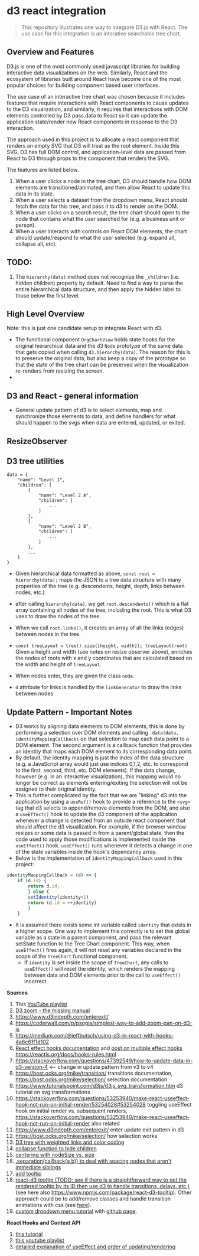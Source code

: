 # d3 react integration
> This repository illustrates one way to integrate D3.js with React. The use case for this integration is an interative searchable tree chart.

## Overview and Features
D3.js is one of the most commonly used javascript libraries for building interactive data visualizations on the web. Similarly, React and the ecosystem of libraries built around React have become one of the most popular choices for building component based user interfaces.

The use case of an interactive tree chart was chosen because it includes features that require interactions with React components to cause updates to the D3 visualization, and similarly, it requires that interactions with DOM elements controlled by D3 pass data to React so it can update the application state/render new React components in response to the D3 interaction.

The approach used in this project is to allocate a react component that renders an empty SVG that D3 will treat as the root element. Inside this SVG, D3 has full DOM control, and application-level data are passed from React to D3 through props to the component that renders the SVG.

The features are listed below.
1. When a user clicks a node in the tree chart, D3 should handle how DOM elements are transitioned/animated, and then allow React to update this data in its state.
2. When a user selects a dataset from the dropdown menu, React should fetch the data for this tree, and pass it to d3 to render on the DOM.
3. When a user clicks on a search result, the tree chart should open to the node that contains what the user searched for (e.g. a business unit or person).
4. When a user interacts with controls on React DOM elements, the chart should update/respond to what the user selected (e.g. expand all, collapse all, etc).

## TODO:
1. The ```hierarchy(data)``` method does not recognize the ```_children``` (i.e. hidden children) property by default. Need to find a way to parse the entire hierarchical data structure, and then apply the hidden label to those below the first level.

## High Level Overview
Note: this is just one candidate setup to integrate React with d3.

- The functional component ```OrgChartView``` holds state hooks for the original hierarchical data and the d3 ```Node``` prototype of the same data that gets copied when calling ```d3.hierarchy(data)```. The reason for this is to preserve the original data, but also keep a copy of the prototype so that the state of the tree chart can be preserved when the visualization re-renders from resizing the screen.
- 

## D3 and React - general information
- General update pattern of d3 is to select elements, map and synchronize those elements to data, and define handlers for what should happen to the svgs when data are entered, updated, or exited.

## ResizeObserver

## D3 tree utilities
```
data = {
    "name": "Level 1",
    "children": [
        {
            "name": "Level 2 A",
            "children": [
                ...
            ]
        },
        {
            "name": "Level 2 B",
            "children": [
                ...
            ]
        },
        ...
    ]
}
```

- Given hierarchical data formatted as above, ```const root = hierarchy(data);``` maps the JSON to a tree data structure with many properties of the tree (e.g. descendents, height, depth, links between nodes, etc.)
- after calling ```hierarchy(data)```, we get ```root.descendents()``` which is a flat array containing all nodes of the tree, including the root. This is what D3 uses to draw the nodes of the tree.

- When we call ```root.links()```, it creates an array of all the links (edges) between nodes in the tree.

- ```const treeLayout = tree().size([height, width]); treeLayout(root)``` Given a height and width (see notes on resize observer above), enriches the nodes of roots with x and y coordinates that are calculated based on the width and height of ```treeLayout```.

- When nodes enter, they are given the class ```node```.

- ```d``` attribute for links is handled by the ```linkGenerator``` to draw the links between nodes
  

## Update Pattern - Important Notes
- D3 works by aligning data elements to DOM elements; this is done by performing a selection over DOM elements and calling ```.data(data, identityMappingCallback)``` on that selection to map each data point to a DOM element. The second argument is a callback function that provides an identity that maps each DOM element to its corresponding data point.
- By default, the identity mapping is just the index of the data structure (e.g. a JavaScript array would just use indices 0,1,2, etc. to correspond to the first, second, third, etc. DOM elements). If the data change, however (e.g. in an interactive visualization), this mapping would no longer be correct as elements entering/exiting the selection will not be assigned to their original identity.
- This is further complicated by the fact that we are "linking" d3 into the application by using a ```useRef()``` hook to provide a reference to the ```<svg>``` tag that d3 selects to append/remove elements from the DOM, and also a ```useEffect()``` hook to update the d3 component of the application whenever a change is detected from an outside react component that should affect the d3 visualization. For example, if the browser window resizes or some data is passed in from a parent/global state, then the code used to apply those modifications is implemented inside the ```useEffect()``` hook. ```useEffect()``` runs whenever it detects a change in one of the state variables inside the hook's dependancy array.
-  Below is the implementation of ```identityMappingCallback``` used in this project:
```JavaScript
identityMappingCallback = (d) => {
    if (d.id) {
        return d.id;
        } else {
        setIdentity(identity+1)
        return (d.id = ++identity)
        }
    }
```
- It is assumed there exists some int variable called ```identity``` that exists in a higher scope. One way to implement this correctly is to set this global variable as a state in a parent component, and pass the relevant setState function to the Tree Chart component. This way, when ```useEffect()``` fires again, it will not reset any variables declared in the scope of the ```TreeChart``` functional component.
  - If ```identity``` is set inside the scope of ```TreeChart```, any calls to ```useEffect()``` will reset the identity, which renders the mapping between data and DOM elements prior to the call to ```useEffect()``` incorrect.



__Sources__

1. This [YouTube playlist](https://www.youtube.com/watch?v=Y-ThTzB-Zjk&list=PLDZ4p-ENjbiPo4WH7KdHjh_EMI7Ic8b2B&index=20)
2. [D3 zoom - the missing manual](https://www.freecodecamp.org/news/get-ready-to-zoom-and-pan-like-a-pro-after-reading-this-in-depth-tutorial-5d963b0a153e/)
3. https://www.d3indepth.com/enterexit/
4. https://coderwall.com/p/psogia/simplest-way-to-add-zoom-pan-on-d3-js
5. https://medium.com/@jeffbutsch/using-d3-in-react-with-hooks-4a6c61f1d102
6. [React effect hooks documentation](https://reactjs.org/docs/hooks-effect.html) and [post on multiple effect hooks](https://stackoverflow.com/questions/54002792/should-i-use-one-or-many-useeffect-in-component) https://reactjs.org/docs/hooks-rules.html
7. https://stackoverflow.com/questions/47392549/how-to-update-data-in-d3-version-4 <-- change in update pattern from v3 to v4
8. https://bost.ocks.org/mike/transition/ transitions documentation, https://bost.ocks.org/mike/selection/ selection documentation
9. https://www.tutorialspoint.com/d3js/d3js_svg_transformation.htm d3 tutorial on svg transformations
10. https://stackoverflow.com/questions/53253940/make-react-useeffect-hook-not-run-on-initial-render/53254028#53254028 toggling useEffect hook on initial render vs. subsequent renders, https://stackoverflow.com/questions/53253940/make-react-useeffect-hook-not-run-on-initial-render also related
11. https://www.d3indepth.com/enterexit/ enter update exit pattern in d3
12. https://bost.ocks.org/mike/selection/ how selection works
13. [D3 tree with weighted links and color coding](http://bl.ocks.org/shubhgo/80323b7f3881f874c02f)
14. [collapse function to hide children](https://stackoverflow.com/questions/45326393/how-to-show-only-specific-node-level-in-d3-tree-layout)
15. [centering with nodeSize vs. size](https://stackoverflow.com/questions/44013555/centering-of-d3-tree-changes-when-specifying-nodesize)
16. [.separation(callback(a,b)) to deal with spacing nodes that aren't immediate siblings](https://stackoverflow.com/questions/42524376/tree-nodesize-in-d3-v4)
17. [add tooltip](https://stackoverflow.com/questions/49611148/how-to-add-tooltip-in-react-d3-v4-bar-chart)
18. [react-d3 tooltip (TODO: see if there is a straightforward way to get the rendered tooltip by its ID then use d3 to handle transitions, delays, etc.)](https://github.com/react-d3/react-d3-tooltip) (see here also https://www.npmjs.com/package/react-d3-tooltip). Other approach could be to add/remove classes and handle transition animations with css (see [here](https://stackoverflow.com/questions/38116805/react-js-d3-charts-tooltip/56674517#56674517)).
19. [custom dropdown menu tutorial](https://blog.logrocket.com/building-a-custom-dropdown-menu-component-for-react-e94f02ced4a1/) with [github page](https://github.com/dbilgili/Custom-ReactJS-Dropdown-Components).

__React Hooks and Context API__
1. [this tutorial](https://blog.logrocket.com/use-hooks-and-context-not-react-and-redux/)
2. [this youtube playlist](https://www.youtube.com/watch?v=6RhOzQciVwI&list=PL4cUxeGkcC9hNokByJilPg5g9m2APUePI&index=1)
3. [detailed explanation of useEffect and order of updating/rendering](https://overreacted.io/a-complete-guide-to-useeffect/)